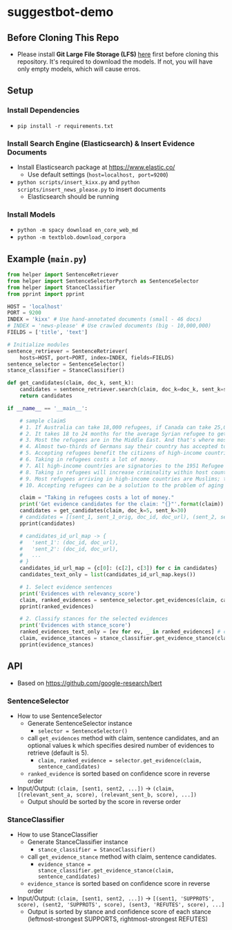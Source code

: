 # suggestbot-demo

## Before Cloning This Repo

* Please install **Git Large File Storage (LFS)** [here](https://git-lfs.github.com/) first before cloning this repository. It's required to download the models. If not, you will have only empty models, which will cause erros.

## Setup

### Install Dependencies

* `pip install -r requirements.txt`

### Install Search Engine (Elasticsearch) & Insert Evidence Documents

* Install Elasticsearch package at https://www.elastic.co/
  * Use default settings (`host=localhost, port=9200`)
* `python scripts/insert_kixx.py` and `python scripts/insert_news_please.py` to insert documents
  * Elasticsearch should be running

### Install Models

* `python -m spacy download en_core_web_md`
* `python -m textblob.download_corpora`

## Example (`main.py`)

```python
from helper import SentenceRetriever
from helper import SentenceSelectorPytorch as SentenceSelector
from helper import StanceClassifier
from pprint import pprint

HOST = 'localhost'
PORT = 9200
INDEX = 'kixx' # Use hand-annotated documents (small - 46 docs)
# INDEX = 'news-please' # Use crawled documents (big - 10,000,000)
FIELDS = ['title', 'text']

# Initialize modules
sentence_retriever = SentenceRetriever(
    hosts=HOST, port=PORT, index=INDEX, fields=FIELDS)
sentence_selector = SentenceSelector()
stance_classifier = StanceClassifier()

def get_candidates(claim, doc_k, sent_k):
    candidates = sentence_retriever.search(claim, doc_k=doc_k, sent_k=sent_k)
    return candidates

if __name__ == '__main__':

    # sample claimS
    # 1. If Australia can take 18,000 refugees, if Canada can take 25,000, if France can take 35,000, then the United States, 10 times the size of Canada, can take 100,000 refugees.
    # 2. It takes 18 to 24 months for the average Syrian refugee to get through the security screening process.
    # 3. Most the refugees are in the Middle East. And that's where most of the help is going.
    # 4. Almost two-thirds of Germans say their country has accepted too many refugees.
    # 5. Accepting refugees benefit the citizens of high-income countries.
    # 6. Taking in refugees costs a lot of money.
    # 7. All high-income countries are signatories to the 1951 Refugee Convention.
    # 8. Taking in refugees will increase criminality within host countries.
    # 9. Most refugees arriving in high-income countries are Muslims; their cultural and religious backgrounds have led to many conflicts in the past.
    # 10. Accepting refugees can be a solution to the problem of aging populations.

    claim = "Taking in refugees costs a lot of money."
    print('Get evidence candidates for the claim: "{}"'.format(claim))
    candidates = get_candidates(claim, doc_k=5, sent_k=30)
    # candidates = [(sent_1, sent_1_orig, doc_id, doc_url), (sent_2, sent_2_orig, doc_id, doc_url), ...]
    pprint(candidates)

    # candidates_id_url_map -> {
    #   'sent_1': (doc_id, doc_url),
    #   'sent_2': (doc_id, doc_url),
    #   ...
    # }
    candidates_id_url_map = {c[0]: (c[2], c[3]) for c in candidates}
    candidates_text_only = list(candidates_id_url_map.keys())

    # 1. Select evidence sentences
    print('Evidences with relevancy_score')
    claim, ranked_evidences = sentence_selector.get_evidences(claim, candidates_text_only, k=10)
    pprint(ranked_evidences)

    # 2. Classify stances for the selected evidences
    print('Evidences with stance_score')
    ranked_evidences_text_only = [ev for ev, _ in ranked_evidences] # classify stances for evidences only
    claim, evidence_stances = stance_classifier.get_evidence_stance(claim, ranked_evidences_text_only)
    pprint(evidence_stances)
```

## API

* Based on https://github.com/google-research/bert

### SentenceSelector

* How to use SentenceSelector
   * Generate SentenceSelector instance
      * `selector = SentenceSelector()`
   * call `get_evidences` method with claim, sentence candidates, and an optional values k which specifies desired number of evidences to retrieve (default is 5).
      * `claim, ranked_evidence = selector.get_evidence(claim, sentence_candidates)`
   * `ranked_evidence` is sorted based on confidence score in reverse order
* Input/Output: `(claim, [sent1, sent2, ...])` -> `(claim, [(relevant_sent_a, score), (relevant_sent_b, score), ...])`
  * Output should be sorted by the score in reverse order

### StanceClassifier

* How to use StanceClassifier
   * Generate StanceClassifier instance
      * `stance_classifier = StanceClassifier()`
   * call `get_evidence_stance` method with claim, sentence candidates.
      * `evidence_stance = stance_classifier.get_evidence_stance(claim, sentence_candidates)`
   * `evidence_stance` is sorted based on confidence score in reverse order
* Input/Output: `(claim, [sent1, sent2, ...])` -> `[(sent1, 'SUPPROTS', score), (sent2, 'SUPPROTS', score), (sent3, 'REFUTES', score), ...]`
  * Output is sorted by stance and confidence score of each stance (leftmost-strongest SUPPORTS, rightmost-strongest REFUTES)
